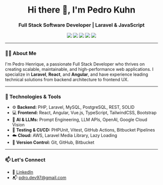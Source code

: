<h1 align="center">Hi there 👋, I'm Pedro Kuhn</h1>
<h3 align="center">Full Stack Software Developer | Laravel & JavaScript</h3>

<p align="center">
  <img src="https://img.shields.io/badge/Laravel-E34F26?style=for-the-badge&logo=laravel&logoColor=white"/>
  <img src="https://img.shields.io/badge/PHP-777BB4?style=for-the-badge&logo=php&logoColor=white"/>
  <img src="https://img.shields.io/badge/Angular-DD0031?style=for-the-badge&logo=angular&logoColor=white"/>
  <img src="https://img.shields.io/badge/React-61DAFB?style=for-the-badge&logo=react&logoColor=black"/>
  <img src="https://img.shields.io/badge/TypeScript-3178C6?style=for-the-badge&logo=typescript&logoColor=white"/>
</p>

---

### 🧑‍💻 About Me

I'm Pedro Henrique, a passionate Full Stack Developer who thrives on creating scalable, maintainable, and high-performance web applications. I specialize in **Laravel**, **React**, and **Angular**, and have experience leading technical solutions from backend architecture to frontend UX.

---

### 🚀 Technologies & Tools

- ⚙️ **Backend:** PHP, Laravel, MySQL, PostgreSQL, REST, SOLID  
- 💻 **Frontend:** React, Angular, Vue.js, TypeScript, TailwindCSS, Bootstrap  
- 🧠 **AI & LLMs:** Prompt Engineering, LLM APIs, OpenAI, Google Cloud Vision
- 🧪 **Testing & CI/CD:** PHPUnit, Vitest, GitHub Actions, Bitbucket Pipelines  
- ☁️ **Cloud:** AWS, Laravel Media Library, Lazy Loading  
- 🔁 **Version Control:** Git, GitHub, Bitbucket  

---

### 📫 Let's Connect

- 💼 [LinkedIn](https://www.linkedin.com/in/pedro-kuhn-010b7522b/)
- 📬 pdro.dev97@gmail.com
<!--
- 💻 [Portfolio](https://seu-portfolio.dev)
-->

